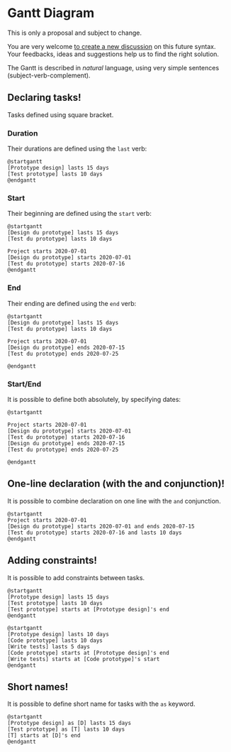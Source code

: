 # Gantt Diagram

This is only a proposal and subject to change.


You are very welcome&nbsp;[to create a new discussion](http://forum.plantuml.net/)&nbsp;on this future syntax. Your feedbacks, ideas and suggestions help us to find the right solution.

The Gantt is described in&nbsp;_natural_&nbsp;language, using very simple sentences (subject-verb-complement).

## Declaring tasks!

Tasks defined using square bracket.

### Duration

Their durations are defined using the&nbsp;`last`&nbsp;verb:


``` puml {hide=false}
@startgantt
[Prototype design] lasts 15 days
[Test prototype] lasts 10 days
@endgantt
```


### Start


Their beginning are defined using the&nbsp;`start`&nbsp;verb:



``` puml {hide=false}
@startgantt
[Design du prototype] lasts 15 days
[Test du prototype] lasts 10 days

Project starts 2020-07-01
[Design du prototype] starts 2020-07-01
[Test du prototype] starts 2020-07-16
@endgantt
```


### End


Their ending are defined using the&nbsp;`end`&nbsp;verb:



``` puml {hide=false}
@startgantt
[Design du prototype] lasts 15 days
[Test du prototype] lasts 10 days

Project starts 2020-07-01
[Design du prototype] ends 2020-07-15
[Test du prototype] ends 2020-07-25

@endgantt
```


### Start/End


It is possible to define both absolutely, by specifying dates:


``` puml {hide=false}
@startgantt

Project starts 2020-07-01
[Design du prototype] starts 2020-07-01
[Test du prototype] starts 2020-07-16
[Design du prototype] ends 2020-07-15
[Test du prototype] ends 2020-07-25

@endgantt
```


## One-line declaration (with the and conjunction)!


It is possible to combine declaration on one line with the&nbsp;`and`&nbsp;conjunction.


``` puml {hide=false}
@startgantt
Project starts 2020-07-01
[Design du prototype] starts 2020-07-01 and ends 2020-07-15
[Test du prototype] starts 2020-07-16 and lasts 10 days
@endgantt
```


## Adding constraints!

It is possible to add constraints between tasks.



``` puml {hide=false}
@startgantt
[Prototype design] lasts 15 days
[Test prototype] lasts 10 days
[Test prototype] starts at [Prototype design]'s end
@endgantt
```


``` puml {hide=false}
@startgantt
[Prototype design] lasts 10 days
[Code prototype] lasts 10 days
[Write tests] lasts 5 days
[Code prototype] starts at [Prototype design]'s end
[Write tests] starts at [Code prototype]'s start
@endgantt
```



## Short names!

It is possible to define short name for tasks with the&nbsp;`as`&nbsp;keyword.


``` puml {hide=false}
@startgantt
[Prototype design] as [D] lasts 15 days
[Test prototype] as [T] lasts 10 days
[T] starts at [D]'s end
@endgantt
```
